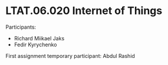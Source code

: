 # LTAT.06.020 Internet of Things
Participants:
* Richard Miikael Jaks
* Fedir Kyrychenko

First assignment temporary participant: Abdul Rashid
